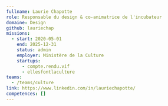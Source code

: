 ```yaml
---
fullname: Laurie Chapotte
role: Responsable du design & co-animatrice de l'incubateur
domaine: Design
github: lauriechap
missions:
  - start: 2020-05-01
    end: 2025-12-31
    status: admin
    employer: Ministère de la Culture
    startups:
      - compte.rendu.vif
      - ellesfontlaculture
teams:
  - /teams/culture
link: https://www.linkedin.com/in/lauriechapotte/
competences: []
---
```

